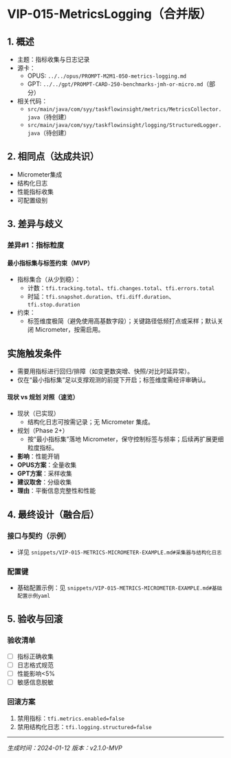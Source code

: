 # VIP-015-MetricsLogging（合并版）

## 1. 概述
- 主题：指标收集与日志记录
- 源卡：
  - OPUS: `../../opus/PROMPT-M2M1-050-metrics-logging.md`
  - GPT: `../../gpt/PROMPT-CARD-250-benchmarks-jmh-or-micro.md`（部分）
- 相关代码：
  - `src/main/java/com/syy/taskflowinsight/metrics/MetricsCollector.java`（待创建）
  - `src/main/java/com/syy/taskflowinsight/logging/StructuredLogger.java`（待创建）

## 2. 相同点（达成共识）
- Micrometer集成
- 结构化日志
- 性能指标收集
- 可配置级别

## 3. 差异与歧义

### 差异#1：指标粒度

#### 最小指标集与标签约束（MVP）
- 指标集合（从少到稳）：
  - 计数：`tfi.tracking.total`、`tfi.changes.total`、`tfi.errors.total`
  - 时延：`tfi.snapshot.duration`、`tfi.diff.duration`、`tfi.stop.duration`
- 约束：
  - 标签维度极简（避免使用高基数字段）；关键路径低频打点或采样；默认关闭 Micrometer，按需启用。

## 实施触发条件
- 需要用指标进行回归/排障（如变更数突增、快照/对比时延异常）。
- 仅在“最小指标集”足以支撑观测的前提下开启；标签维度需经评审确认。

#### 现状 vs 规划 对照（速览）
- 现状（已实现）
  - 结构化日志可按需记录；无 Micrometer 集成。
- 规划（Phase 2+）
  - 按“最小指标集”落地 Micrometer，保守控制标签与频率；后续再扩展更细粒度指标。
- **影响**：性能开销
- **OPUS方案**：全量收集
- **GPT方案**：采样收集
- **建议取舍**：分级收集
- **理由**：平衡信息完整性和性能

## 4. 最终设计（融合后）

### 接口与契约（示例）
- 详见 `snippets/VIP-015-METRICS-MICROMETER-EXAMPLE.md#采集器与结构化日志`

### 配置键
- 基础配置示例：见 `snippets/VIP-015-METRICS-MICROMETER-EXAMPLE.md#基础配置示例yaml`

## 5. 验收与回滚

### 验收清单
- [ ] 指标正确收集
- [ ] 日志格式规范
- [ ] 性能影响<5%
- [ ] 敏感信息脱敏

### 回滚方案
1. 禁用指标：`tfi.metrics.enabled=false`
2. 禁用结构化日志：`tfi.logging.structured=false`

---
*生成时间：2024-01-12*
*版本：v2.1.0-MVP*
